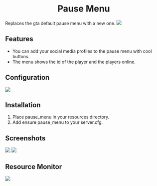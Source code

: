 <h1 align="center">Pause Menu</h1>

Replaces the gta default pause menu with a new one.
![](https://i.gyazo.com/bec289f4586e47f60aa5698a20698264.png)

## Features
 - You can add your social media profiles to the pause menu with cool buttons.
 - The menu shows the id of the player and the players online.

## Configuration
 ![](https://i.gyazo.com/eaffe6e6c9e7ffd31ae59e761595e6ef.png)

## Installation
1. Place pause_menu in your resources directory.
2. Add ensure pause_menu to your server.cfg.

## Screenshots

![](https://i.gyazo.com/bec289f4586e47f60aa5698a20698264.png)
![](https://i.gyazo.com/d118fc94da7a858f66f44c6b0cf08f97.png)


## Resource Monitor 
![](https://i.gyazo.com/39fd7bfb822434da6fb1275dc95278a1.png)
